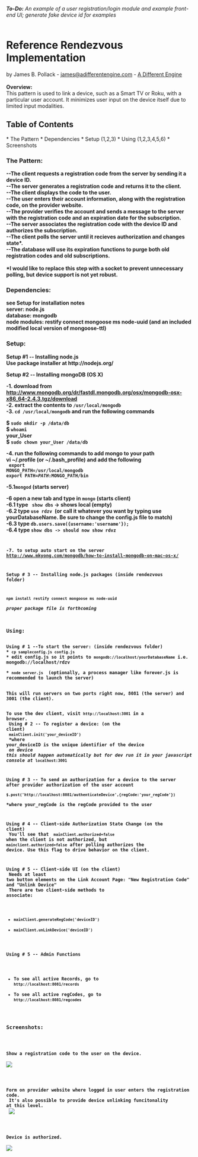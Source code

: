 <i><b>To-Do:</b> An example of a user registration/login module and example front-end UI; generate fake device id for examples</i><br><br>
<h1><b>Reference Rendezvous Implementation<br></b></h1>
by James B. Pollack - <a href='mailto:james@adifferentengine.com'>james@adifferentengine.com</a> - <a href="http://adifferentengine.com">A Different Engine</a><br><br>
<b>Overview:</b><br>
This pattern is used to link a device, such as a Smart TV or Roku, with a particular user account.  It minimizes user input on the device itself due to limited input modalities. <br>

<h2><b>Table of Contents</b><br></h2>
* The Pattern
* Dependencies
* Setup (1,2,3)
* Using (1,2,3,4,5,6)
* Screenshots

<h3><b>The Pattern:<br></h3>

--The client requests a registration code from the server by sending it a device ID.<br>
--The server generates a registration code and returns it to the client.<br>
--The client displays the code to the user.<br>
--The user enters their account information, along with the registration code, on the provider website.<br>
--The provider verifies the account and sends a message to the server with the registration code and an expiration date for the subscription.<br>
--The server associates the registration code with the device ID and authorizes the subscription.<br>
--The client polls the server until it recieves authorization and changes state*.<br>
--The database will use its expiration functions to purge both old registration codes and old subscriptions.<br>
<br>
*I would like to replace this step with a socket to prevent unnecessary polling, but device support is not yet robust.<br>



<h3><b>Dependencies:</b></h3>
see Setup for installation notes<br>
<b>server:</b> node.js <br>
<b>database:</b> mongodb<br>
<b>node modules: </b> 
restify connect mongoose ms node-uuid (and an included modified local version of mongoose-ttl)
<br>

<!-- //user auth stuff, not needed yet<br>
bcrypt<br>
passport<br>
passport-local<br>
passport-local-mongoose<br><br>
 -->

<h3>Setup:</h3>
<b>Setup #1 -- Installing node.js</b><br>
Use package installer at http://nodejs.org/

<b>Setup #2 -- Installing mongoDB (OS X)

-1. download from http://www.mongodb.org/dr/fastdl.mongodb.org/osx/mongodb-osx-x86_64-2.4.3.tgz/download<br>
-2. extract the contents to <code>/usr/local/mongodb</code><br>
-3. <code>cd /usr/local/mongodb</code> and run the following commands<br>

$ <code>sudo mkdir -p /data/db</code><br>
$ <code>whoami</code><br>
your_User<br>
$ <code>sudo chown your_User /data/db</code><br>

-4. run the following commands to add mongo to your path<br>
vi ~/.profile (or ~/.bash_profile) and add the following<br>
<code>
export MONGO_PATH=/usr/local/mongodb</code><br>
<code>export PATH=$PATH:$MONGO_PATH/bin</code>

-5.1<code>mongod</code> (starts server)<br>

-6 open a new tab and type in <code>mongo</code> (starts client)<br> 
-6.1 type <code> show dbs</code> -> shows local (empty)<br>
-6.2 type <code>use rdzv </code>(or call it whatever you want by typing use yourDatabaseName. Be sure to change the config.js file to match)<br>
-6.3 type <code>db.users.save({username:'username'});</code><br>
-6.4 type <code>show dbs</cod> -> should now show rdvz<br>

-7. to setup auto start on the server http://www.mkyong.com/mongodb/how-to-install-mongodb-on-mac-os-x/

<b>Setup # 3 --  Installing node.js packages</b> (inside rendezvous folder)<br>

<code>npm install restify connect mongoose ms node-uuid </code><br>
<i>proper package file is forthcoming</i><br>

<h3>Using:</h3>
<b>Using # 1 --To start the server:</b> (inside rendezvous folder)
* <code>cp sampleconfig.js config.js </code> 
* edit config.js so it points to <code>mongodb://localhost/yourDatabaseName</code> i.e. mongodb://localhost/rdzv</b><br>
* <code>node server.js</code>  (optionally, a process manager like forever.js is recommended to launch the server)
<br>
This will run servers on two ports right now, 8081 (the server) and 3001 (the client).

To use the dev client, visit <code>http://localhost:3001</code> in a browser.<br>
<b>Using # 2 -- To register a device:</b> (on the client)<br>
 <code>mainClient.init('your_deviceID')</code> <br>
 *where your_deviceID is the unique identifier of the device<br>
 <i>on device this should happen automatically but for dev run it in your javascript console at</i> <code>localhost:3001</code><br>


<b>Using # 3 -- To send an authorization for a device to the server after provider authorization of the user account</b><br>
<code>$.post('http://localhost:8081/authenticateDevice',{regCode:'your_regCode'})</code><br>
*where your_regCode is the regCode provided to the user<br>

<b>Using # 4 -- Client-side Authorization State Change</b> (on the client)<br>
You'll see that <code> mainClient.authorized=false</code>  when the client is not authorized, but <code>mainclient.authorized=false</code> after polling authorizes the device.   Use this flag to drive behavior on the client.

<b>Using # 5 -- Client-side UI</b> (on the client)<br>
Needs at least two button elements on the Link Account Page:  "New Registration Code" and "Unlink Device"<br>
There are two client-side methods to associate:<br>
* <code>mainClient.generateRegCode('deviceID') </code>
* <code>mainClient.unLinkDevice('deviceID')</code>


<b>Using # 5 -- Admin Functions</b><br>
* To see all active Records, go to <code>http://localhost:8081/records</code>
* To see all active regCodes, go to <codE>http://localhost:8081/regcodes</code>

<h3>Screenshots:</h3><br><br>
Show a registration code to the user on the device.<br>
<img src='screenshots/regCode.png'></img><br><br>

Form on provider website where logged in user enters the registration code.
<br> It's also possible to provide device unlinking funcitonality at this level.<br>
<img src='screenshots/form.png'></img><br><br>

Device is authorized.<br>
<img src='screenshots/success.png'></img>
